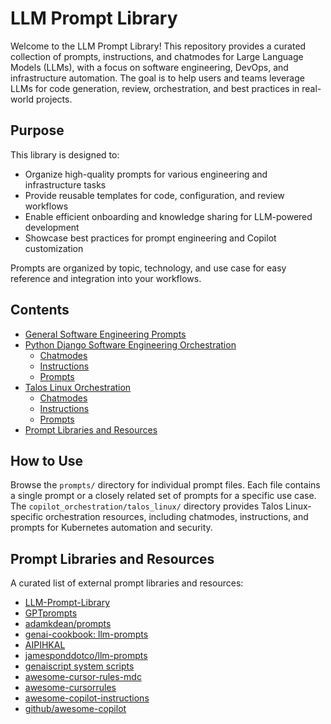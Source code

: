 
# LLM Prompt Library

Welcome to the LLM Prompt Library! This repository provides a curated collection of prompts, instructions, and chatmodes for Large Language Models (LLMs), with a focus on software engineering, DevOps, and infrastructure automation. The goal is to help users and teams leverage LLMs for code generation, review, orchestration, and best practices in real-world projects.

## Purpose

This library is designed to:

- Organize high-quality prompts for various engineering and infrastructure tasks
- Provide reusable templates for code, configuration, and review workflows
- Enable efficient onboarding and knowledge sharing for LLM-powered development
- Showcase best practices for prompt engineering and Copilot customization

Prompts are organized by topic, technology, and use case for easy reference and integration into your workflows.


## Contents

- [General Software Engineering Prompts](./general_prompts/)
- [Python Django Software Engineering Orchestration](./copilot_orchestration/python_django/)
	- [Chatmodes](./copilot_orchestration/python_django/chatmodes/basic_chatmodes.md)
	- [Instructions](./copilot_orchestration/python_django/instructions/basic_instructions.md)
	- [Prompts](./copilot_orchestration/python_django/prompts/basic_prompts.md)
- [Talos Linux Orchestration](./copilot_orchestration/talos_linux/)
	- [Chatmodes](./copilot_orchestration/talos_linux/chatmodes/basic_chatmodes.md)
	- [Instructions](./copilot_orchestration/talos_linux/instructions/basic_instructions.md)
	- [Prompts](./copilot_orchestration/talos_linux/prompts/basic_prompts.md)
- [Prompt Libraries and Resources](#prompt-libraries-and-resources)


## How to Use

Browse the `prompts/` directory for individual prompt files. Each file contains a single prompt or a closely related set of prompts for a specific use case. The `copilot_orchestration/talos_linux/` directory provides Talos Linux-specific orchestration resources, including chatmodes, instructions, and prompts for Kubernetes automation and security.


## Prompt Libraries and Resources

A curated list of external prompt libraries and resources:

- [LLM-Prompt-Library](https://github.com/abilzerian/LLM-Prompt-Library)
- [GPTprompts](https://github.com/voytas75/GPTprompts)
- [adamkdean/prompts](https://github.com/adamkdean/prompts)
- [genai-cookbook: llm-prompts](https://github.com/dmatrix/genai-cookbook/blob/main/llm-prompts/README.md)
- [AIPIHKAL](https://github.com/gregoryg/AIPIHKAL)
- [jamesponddotco/llm-prompts](https://github.com/jamesponddotco/llm-prompts)
- [genaiscript system scripts](https://microsoft.github.io/genaiscript/reference/scripts/system/)
- [awesome-cursor-rules-mdc](https://github.com/sanjeed5/awesome-cursor-rules-mdc)
- [awesome-cursorrules](https://github.com/PatrickJS/awesome-cursorrules)
- [awesome-copilot-instructions](https://github.com/Code-and-Sorts/awesome-copilot-instructions)
- [github/awesome-copilot](https://github.com/github/awesome-copilot)
